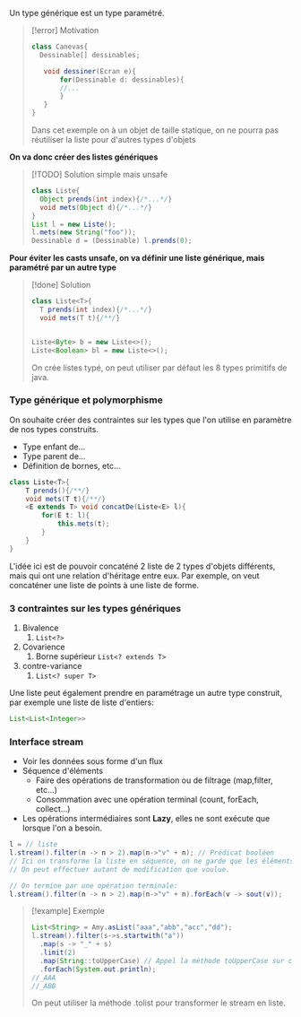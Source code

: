 Un type générique est un type paramétré.

> [!error] Motivation
> ```java
> class Canevas{
> 	Dessinable[] dessinables;
>
>	 void dessiner(Ecran e){
>		 for(Dessinable d: dessinables){
>		 //...
>		 }
>	 }
> }
> ```
> Dans cet exemple on à un objet de taille statique, on ne pourra pas réutiliser la liste pour d'autres types d'objets


**On va donc créer des listes génériques**
> [!TODO] Solution simple mais unsafe
> ```java
> class Liste{
> 	Object prends(int index){/*...*/}
> 	void mets(Object d){/*...*/}
> }
> List l = new Liste();
> l.mets(new String("foo"));
> Dessinable d = (Dessinable) l.prends(0);
>```

**Pour éviter les casts unsafe, on va définir une liste générique, mais paramétré par un autre type**
> [!done] Solution
> ```java
> class Liste<T>{
> 	T prends(int index){/*...*/}
> 	void mets(T t){/**/}
>
>
>Liste<Byte> b = new Liste<>();
>Liste<Boolean> bl = new Liste<>();
> ```
> On crée listes typé, on peut utiliser par défaut les 8 types primitifs de java.

### Type générique et polymorphisme
On souhaite créer des contraintes sur les types que l'on utilise en paramètre de nos types construits. 
- Type enfant de...
- Type parent de...
- Définition de bornes, etc...

```java
class Liste<T>{
	T prends(){/**/}
	void mets(T t){/**/}
	<E extends T> void concatDe(Liste<E> l){
		for(E t: l){
			this.mets(t);
		}
	}
}
```
L'idée ici est de pouvoir concaténé 2 liste de 2 types d'objets différents, mais qui ont une relation d'héritage entre eux.
Par exemple, on veut concaténer une liste de points à une liste de forme.


### 3 contraintes sur les types génériques
1. Bivalence 
	1. `List<?>`
2. Covarience 
	1. Borne supérieur `List<? extends T>`
3. contre-variance
	1. `List<? super T>`

Une liste peut également prendre en paramétrage un autre type construit, par exemple une liste de liste d'entiers:
```java
List<List<Integer>>
```

### Interface stream
- Voir les données sous forme d'un flux
- Séquence d'éléments
	- Faire des opérations de transformation ou de filtrage (map,filter, etc...)
	- Consommation avec une opération terminal  (count, forEach, collect...)
- Les opérations intermédiaires sont **Lazy**, elles ne sont exécute que lorsque l'on a besoin.

```java
l = // liste
l.stream().filter(n -> n > 2).map(n->"v" + n); // Prédicat booléen
// Ici on transforme la liste en séquence, on ne garde que les éléments > 2, et on modifie les valeurs en ajoutant un "v" devant. 
// On peut effectuer autant de modification que voulue.

// On termine par une opération terminale:
l.stream().filter(n -> n > 2).map(n->"v" + n).forEach(v -> sout(v)); 

```

> [!example] Exemple
> ```java
> List<String> = Amy.asList("aaa","abb","acc","dd");
> l.stream().filter(s->s.startwith("a"))
> 	.map(s -> "_" + s)
> 	.limit(2)
> 	.map(String::toUpperCase) // Appel la méthode toUpperCase sur chaque elmt
> 	.forEach(System.out.println);
> //_AAA 
> //_ABB
> ```
> On peut utiliser la méthode .tolist pour transformer le stream en liste.
